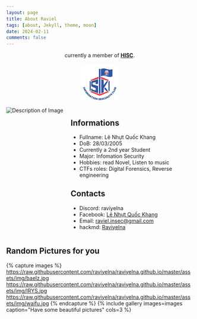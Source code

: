 ```yaml
---
layout: page
title: About Raviel
tags: [about, Jekyll, theme, moon]
date: 2024-02-11
comments: false
---
```


<center>currently a member of <a href="https://www.facebook.com/hisc.fit.hcmute.edu.vn/"><b>HISC</b></a>.</center>
<p align="center">
  <img src="/assets/img/logo_HISC.jpg" alt="Centered HISC logo" width="100">
</p>

 <div style="display: flex; align-items: flex-start;">

  <!-- Left side image -->
  <div style="flex: 0 0 auto; padding-right: 20px;">
    <img src="/path/to/your/image.png" alt="Description of Image" style="max-width: 200px; height: auto;">
  </div>

  <!-- Right side text -->
  <div style="flex: 1;">
  
  ## Informations

  -   Fullname: Lê Nhựt Quốc Khang
  -   DoB: 28/03/2005
  -   Currently a 2nd year Student
  -   Major: Infomation Security  
  -   Hobbies: read Novel, Listen to music
  -   CTFs roles: Digital Forensics, Reverse engineering

  ## Contacts

  -   Discord:  raviyelna
  -   Facebook: [Lê Nhựt Quốc Khang](https://www.facebook.com/Kann.Raviel)
  -   Email:    raviel.insec@gmail.com
  -   hackmd:   [Raviyelna](https://hackmd.io/@Raviyelna)

  </div>

</div>

## Random Pictures for you

{% capture images %}
https://raw.githubusercontent.com/raviyelna/raviyelna.github.io/master/assets/img/baelz.jpg
https://raw.githubusercontent.com/raviyelna/raviyelna.github.io/master/assets/img/IRYS.jpg
https://raw.githubusercontent.com/raviyelna/raviyelna.github.io/master/assets/img/waifu.jpg
{% endcapture %} 
{% include gallery images=images caption="Have some beautiful pictures" cols=3 %}

